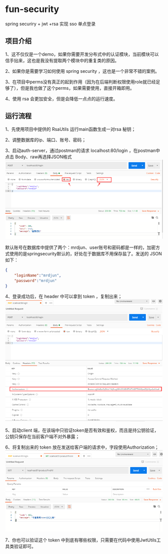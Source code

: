 # fun-security
spring securiry + jwt +rsa 实现 sso 单点登录

## 项目介绍
1、这不仅仅是一个demo，如果你需要开发分布式中的认证模块，当前模块可以信手拈来，这也是我没有提取两个模块中的重复类的原因。

2、如果你是需要学习如何使用 spring security ，这也是一个非常不错的案例。

3、在项目中perms没有真正的起到作用（因为在后端判断权限使用role就已经足够了），但是我也做了这个perms，如果需要使用，直接开箱即用。

4、使用 rsa 会更加安全，但是会降低一点点的运行速度。

## 运行流程
1、先使用项目中提供的 RsaUtils 运行main函数生成一对rsa 秘钥；

2、调整数据库的ip、端口、账号、密码；

3、启动auth-server，通过postman的请求 localhost:80/login ，在postman中点击 Body、raw再选择JSON格式
![login](./ScreenShot/login.png)

默认账号在数据库中提供了两个：mrdjun、user账号和密码都是一样的，加密方式使用的是springsecurity默认的，好处在于数据库不用保存盐了。发送的 JSON 如下：
```json
{
	"loginName":"mrdjun",
	"password":"mrdjun"
}
```
4、登录成功后，在 header 中可以拿到 token ，复制出来；
![login-success](./ScreenShot/login-success.jpg)

5、启动client 端，在该端中只验证token是否有效和鉴权，而且是持公钥验证，公钥只保存在当前客户端不对外暴露；

6、将复制出来的 token 放在发送给客户端的请求中，字段使用Authorization；
![login-success](./ScreenShot/token-error.png)

7、你也可以验证这个 token 中到底有哪些权限，只需要在代码中使用JwtUtils工具类验证即可。

